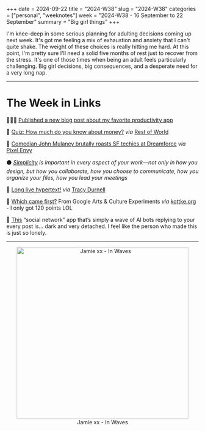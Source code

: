 +++
date = 2024-09-22
title = "2024-W38"
slug = "2024-W38"
categories = ["personal", "weeknotes"]
week = "2024-W38 - 16 September to 22 September"
summary = "Big girl things"
+++


I'm knee-deep in some serious planning for adulting decisions coming up next week. It's got me feeling a mix of exhaustion and anxiety that I can't quite shake. The weight of these choices is really hitting me hard. At this point, I'm pretty sure I'll need a solid five months of rest just to recover from the stress. It's one of those times when being an adult feels particularly challenging. Big girl decisions, big consequences, and a desperate need for a very long nap.

---

# The Week in Links

👩🏻‍💻 [Published a new blog post about my favorite productivity app](https://krabf.com/150-days-with-structured/)

🤑 [Quiz: How much do you know about money?](https://restofworld.org/2024/quiz-global-inflation-rates/) *via* [Rest of World](https://restofworld.org/)

🤣 [Comedian John Mulaney brutally roasts SF techies at Dreamforce](https://pxlnv.com/linklog/mulaney-dreamforce/?ref=krabf.com) *via* [Pixel Envy](https://pxlnv.com/)

⚫ *[Simplicity](https://minimalism.substack.com/p/removing-complexity-to-add-meaning) is important in every aspect of your work—not only in how you design, but how you collaborate, how you choose to communicate, how you organize your files, how you lead your meetings*

🔗 [Long live hypertext!](https://tracydurnell.com/2024/09/19/long-live-hypertext/?ref=krabf.com) *via* [Tracy Durnell](https://tracydurnell.com/)

🎲 [Which came first?](https://artsandculture.google.com/experiment/what-came-first/ZQGBUPErEE3bVg) From Google Arts & Culture Experiments *via* [kottke.org](https://kottke.org/24/09/0045298-which-came-first-a-quiz/?ref=krabf.com) - I only got 120 points LOL

🤖 [This](https://www.theverge.com/2024/9/17/24247253/social-ai-app-replace-humans-with-bots) “social network” app that’s simply a wave of AI bots replying to your every post is... dark and very detached. I feel like the person who made this is just so lonely.

---

<div align="center">
   <a href="https://song.link/krabfwk38"><img src="/weeknotes/2024-W38/jamie-xx-in-waves.jpg" alt="Jamie xx - In Waves" width="450">
</a>
<figcaption>Jamie xx - In Waves</figcaption>
</figure>
</div>